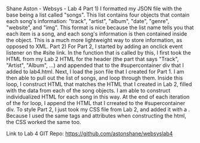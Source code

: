 Shane Aston - Websys - Lab 4
Part 1)
I formatted my JSON file with the base being a list called "songs". This list
contains four objects that contain each song's information: "track", "artist",
"album", "date", "genre", "website", and "img". This format is nice because the
list name tells you that each item is a song, and each song's information is then
contained inside the object. This is a much more lightweight way to store information,
as opposed to XML.
Part 2)
For Part 2, I started by adding an onclick event listener on the #site link. In the function that is called by this, I first took the HTML from my Lab 2 HTML for the header (the part that says "Track", "Artist", "Album", ...) and appended that to the #supercontainer div that I added to lab4.html. Next, I load the json file that I created for Part 1. I am then able to pull out the list of songs, and loop through them. Inside this loop, I construct HTML that matches the HTML that I created in Lab 2, filled with the data from each of the song objects. I am able to construct individualized HTML for each song in this way. At the end of each iteration of the for loop, I append the HTML that I crreated to the #supercontainer div.
To style Part 2, I just took my CSS file from Lab 2, and added it with a <link>. Because I used the same tags and attributes when constructing the html, the CSS worked the same too.

Link to Lab 4 GIT Repo:
https://github.com/astonshane/websyslab4
